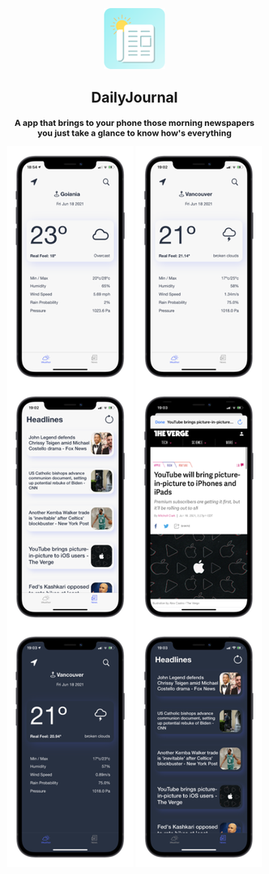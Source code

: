 <p align="center">
  <img align="center" src="DailyjournalReadme/dailyjournallogo.png" alt="DailyJournal Logo" width="120"/>
  <h1 align="center">DailyJournal</h1>
  <h3 align="center">A app that brings to your phone those morning newspapers you just take a glance to know how's everything</h3>
  <p float="left">
    <img align="center" src="DailyjournalReadme/screen1.png" alt="First app screen" width="250"/>
    <img align="center" src="DailyjournalReadme/screen2.png" alt="Second app screen" width="250"/>
    <img align="center" src="DailyjournalReadme/screen3.png" alt="Thrid app screen" width="250"/>
    <img align="center" src="DailyjournalReadme/screen4.png" alt="Fourth app screen" width="250"/>
    <img align="center" src="DailyjournalReadme/screen5.png" alt="Fifth app screen" width="250"/>
    <img align="center" src="DailyjournalReadme/screen6.png" alt="Sixth app screen" width="250"/>
  </p>
</p>
